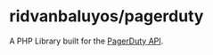 ridvanbaluyos/pagerduty
=======
A PHP Library built for the [PagerDuty API](https://developer.pagerduty.com/).
<br/><br/>